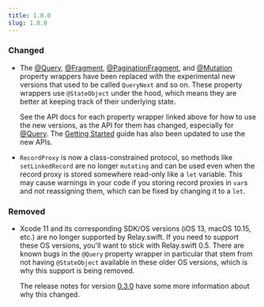 ```yaml
---
title: 1.0.0
slug: 1.0.0
---
```


### Changed

- The [@Query](/Relay.swift/docs/api/query), [@Fragment](/Relay.swift/docs/api/fragment), [@PaginationFragment](/Relay.swift/docs/api/pagination-fragment), and [@Mutation](/Relay.swift/docs/api/mutation) property wrappers have been replaced with the experimental new versions that used to be called `QueryNext` and so on. These property wrappers use `@StateObject` under the hood, which means they are better at keeping track of their underlying state.

  See the API docs for each property wrapper linked above for how to use the new versions, as the API for them has changed, especially for [@Query](/Relay.swift/docs/api/query). The [Getting Started](/Relay.swift/docs/getting-started/installation) guide has also been updated to use the new APIs.
- `RecordProxy` is now a class-constrained protocol, so methods like `setLinkedRecord` are no longer `mutating` and can be used even when the record proxy is stored somewhere read-only like a `let` variable. This may cause warnings in your code if you storing record proxies in `var`s and not reassigning them, which can be fixed by changing it to a `let`.

### Removed

- Xcode 11 and its corresponding SDK/OS versions (iOS 13, macOS 10.15, etc.) are no longer supported by Relay.swift. If you need to support these OS versions, you'll want to stick with Relay.swift 0.5. There are known bugs in the `@Query` property wrapper in particular that stem from not having `@StateObject` available in these older OS versions, which is why this support is being removed.

  The release notes for version [0.3.0](2020-06-28-0.3.0.md) have some more information about why this changed.